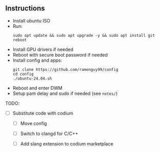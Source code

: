 ## Instructions

- Install ubuntu ISO
- Run:
    ```
    sudo apt update && sudo apt upgrade -y && sudo apt install git
    reboot
    ```
- Install GPU drivers if needed
- Reboot with secure boot password if needed
- Install config and apps:
    ```
    git clone https://github.com/ramenguy99/config
    cd config
    ./ubuntu-24.04.sh
    ```
- Reboot and enter DWM
- Setup pam delay and sudo if needed (see `notes/`)

TODO:
- [ ] Substitute code with codium  
    - [ ] Move config
    - [ ] Switch to clangd for C/C++
    - [ ] Add slang extension to codium marketplace


